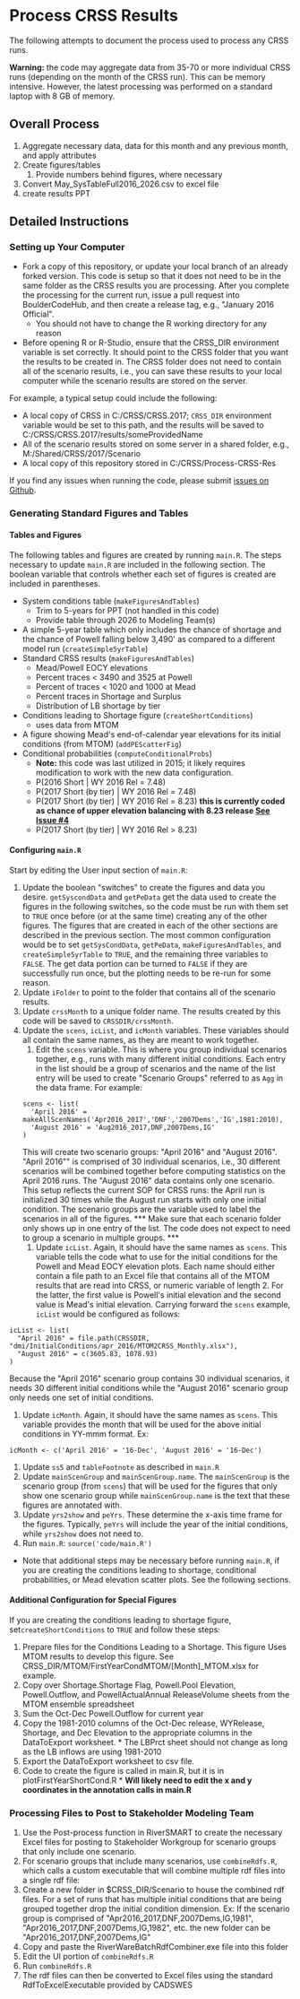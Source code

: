 # Process CRSS Results

The following attempts to document the process used to process any CRSS runs.  

**Warning:** the code may aggregate data from 35-70 or more individual CRSS runs (depending on the month of the CRSS run). This can be memory intensive. However, the latest processing was performed on a standard laptop with 8 GB of memory.

## Overall Process  

1. Aggregate necessary data, data for this month and any previous month, and apply attributes
1. Create figures/tables
    1. Provide numbers behind figures, where necessary 
1. Convert May_SysTableFull2016_2026.csv to excel file
1. create results PPT

## Detailed Instructions

### Setting up Your Computer

- Fork a copy of this repository, or update your local branch of an already forked version. This code is setup so that it does not need to be in the same folder as the CRSS results you are processing. After you complete the processing for the current run, issue a pull request into BoulderCodeHub, and then create a release tag, e.g., "January 2016 Official".
  - You should not have to change the R working directory for any reason
- Before opening R or R-Studio, ensure that the CRSS_DIR environment variable is set correctly. It should point to the CRSS folder that you want the results to be created in. The CRSS folder does not need to contain all of the scenario results, i.e., you can save these results to your local computer while the scenario results are stored on the server.

For example, a typical setup could include the following:

- A local copy of CRSS in C:/CRSS/CRSS.2017; `CRSS_DIR` environment variable would be set to this path, and the results will be saved to C:/CRSS/CRSS.2017/results/someProvidedName
- All of the scenario results stored on some server in a shared folder, e.g., M:/Shared/CRSS/2017/Scenario
- A local copy of this repository stored in C:/CRSS/Process-CRSS-Res

If you find any issues when running the code, please submit [issues on Github](https://github.com/BoulderCodeHub/Process-CRSS-Res/issues).

### Generating Standard Figures and Tables

#### Tables and Figures

The following tables and figures are created by running `main.R`. The steps necessary to update `main.R` are included in the following section. The boolean variable that controls whether each set of figures is created are included in parentheses. 
  
* System conditions table (`makeFiguresAndTables`)
  * Trim to 5-years for PPT (not handled in this code)
  * Provide table through 2026 to Modeling Team(s)
* A simple 5-year table which only includes the chance of shortage and the chance of Powell falling below 3,490' as compared to a different model run (`createSimple5yrTable`)
* Standard CRSS results (`makeFiguresAndTables`)
  * Mead/Powell EOCY elevations
  * Percent traces < 3490 and 3525 at Powell
  * Percent of traces < 1020 and 1000 at Mead
  * Percent traces in Shortage and Surplus
  * Distribution of LB shortage by tier
* Conditions leading to Shortage figure (`createShortConditions`)
  * uses data from MTOM
* A figure showing Mead's end-of-calendar year elevations for its initial conditions (from MTOM) (`addPEScatterFig`)
* Conditional probabilities (`computeConditionalProbs`)
  * **Note:** this code was last utilized in 2015; it likely requires modification to work with the new data configuration.
  * P(2016 Short | WY 2016 Rel = 7.48)
  * P(2017 Short (by tier) | WY 2016 Rel = 7.48)
  * P(2017 Short (by tier) | WY 2016 Rel = 8.23) **this is currently coded as chance of upper 
    elevation balancing with 8.23 release [See Issue #4](https://github.com/rabutler/Process-CRSS-Res/issues/4)**
  * P(2017 Short (by tier) | WY 2016 Rel > 8.23)

#### Configuring `main.R`

Start by editing the User input section of `main.R`:

1. Update the boolean "switches" to create the figures and data you desire. `getSyscondData` and `getPeData` get the data used to create the figures in the following switches, so the code must be run with them set to `TRUE` once before (or at the same time) creating any of the other figures. The figures that are created in each of the other sections are described in the previous section. The most common configuration would be to set `getSysCondData`, `getPeData`, `makeFiguresAndTables`, and `createSimple5yrTable` to `TRUE`, and the remaining three variables to `FALSE`. The get data portion can be turned to `FALSE` if they are successfully run once, but the plotting needs to be re-run for some reason.
1. Update `iFolder` to point to the folder that contains all of the scenario results.
1. Update `crssMonth` to a unique folder name. The results created by this code will be saved to `CRSSDIR/crssMonth`.
1. Update the `scens`, `icList`, and `icMonth` variables. These variables should all contain the same names, as they are meant to work together. 
    1. Edit the `scens` variable. This is where you group individual scenarios together, e.g., runs with many different initial conditions. Each entry in the list should be a group of scenarios and the name of the list entry will be used to create "Scenario Groups" referred to as `Agg` in the data frame. For example:
    ```
    scens <- list(
      'April 2016' = makeAllScenNames('Apr2016_2017','DNF','2007Dems','IG',1981:2010),
      'August 2016' = 'Aug2016_2017,DNF,2007Dems,IG'
    )
    ```
      This will create two scenario groups: "April 2016" and "August 2016". "April 2016"" is comprised of 30 individual scenarios, i.e., 30 different scenarios will be combined together before computing statistics on the April 2016 runs. The "August 2016" data contains only one scenario. This setup reflects the current SOP for CRSS runs: the April run is initialized 30 times while the August run starts with only one initial condition. The scenario groups are the variable used to label the scenarios in all of the figures. *** Make sure that each scenario folder only shows up in one entry of the list. The code does not expect to need to group a scenario in multiple groups. ***
    1. Update `icList`. Again, it should have the same names as `scens`. This variable tells the code what to use for the initial conditions for the Powell and Mead EOCY elevation plots. Each name should either contain a file path to an Excel file that contains all of the MTOM results that are read into CRSS, or numeric variable of length 2. For the latter, the first value is Powell's initial elevation and the second value is Mead's initial elevation. Carrying forward the `scens` example, `icList` would be configured as follows:
  ```
  icList <- list(
    "April 2016" = file.path(CRSSDIR, "dmi/InitialConditions/apr_2016/MTOM2CRSS_Monthly.xlsx"),
    "August 2016" = c(3605.83, 1078.93)
  )
  ```
  Because the "April 2016" scenario group contains 30 individual scenarios, it needs 30 different initial conditions while the "August 2016" scenario group only needs one set of initial conditions.
  1. Update `icMonth`. Again, it should have the same names as `scens`. This variable provides the month that will be used for the above initial conditions in YY-mmm format. Ex:
  ```
  icMonth <- c('April 2016' = '16-Dec', 'August 2016' = '16-Dec')
  ```
1. Update `ss5` and `tableFootnote` as described in `main.R`
1. Update `mainScenGroup` and `mainScenGroup.name`. The `mainScenGroup` is the  scenario group (from `scens`) that will be used for the figures that only show one scenario group while `mainScenGroup.name` is the text that these figures are annotated with.
1. Update `yrs2show` and `peYrs`. These determine the x-axis time frame for the figures. Typically, `peYrs` will include the year of the initial conditions, while `yrs2show` does not need to.
1. Run `main.R`: `source('code/main.R')`
  - Note that additional steps may be necessary before running `main.R`, if you are creating the conditions leading to shortage, conditional probabilities, or Mead elevation scatter plots. See the following sections.

#### Additional Configuration for Special Figures

If you are creating the conditions leading to shortage figure, set`createShortConditions` to `TRUE` and follow these steps:
  
1. Prepare files for the Conditions Leading to a Shortage. This figure Uses MTOM results to develop this figure. See CRSS_DIR/MTOM/FirstYearCondMTOM/[Month]_MTOM.xlsx for example.
  1. Copy over Shortage.Shortage Flag, Powell.Pool Elevation, Powell.Outflow, and PowellActualAnnual ReleaseVolume sheets from the MTOM ensemble spreadsheet
  1. Sum the Oct-Dec Powell.Outflow for current year
  1. Copy the 1981-2010 columns of the Oct-Dec release, WYRelease, Shortage, and Dec Elevation to the appropriate columns in the DataToExport worksheet.
    * The LBPrct sheet should not change as long as the LB inflows are using 1981-2010
  1. Export the DataToExport worksheet to csv file.
  1. Code to create the figure is called in main.R, but it is in plotFirstYearShortCond.R
    * **Will likely need to edit the x and y coordinates in the annotation calls in main.R**
	
### Processing Files to Post to Stakeholder Modeling Team

1. Use the Post-process function in RiverSMART to create the necessary Excel files for posting to Stakeholder Workgroup for scenario groups that only include one scenario. 
1. For scenario groups that include many scenarios, use `combineRdfs.R`, which calls a custom executable that will combine multiple rdf files into a single rdf file:
  1. Create a new folder in $CRSS_DIR/Scenario to house the combined rdf files. For a set of runs that has multiple initial conditions that are being grouped together drop the initial condition dimension. Ex: If the scenario group is comprised of "Apr2016_2017,DNF,2007Dems,IG,1981", "Apr2016_2017,DNF,2007Dems,IG,1982", etc. the new folder can be "Apr2016_2017,DNF,2007Dems,IG"
  1. Copy and paste the RiverWareBatchRdfCombiner.exe file into this folder
  1. Edit the UI portion of `combineRdfs.R`
  1. Run `combineRdfs.R`
  1. The rdf files can then be converted to Excel files using the standard RdfToExcelExecutable provided by CADSWES
